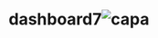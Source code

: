 # dashboard7![capa](https://github.com/AndersonBarross/dashboard7/assets/95106150/eb3195e0-bbec-4a68-9567-94b3a83788c5)
